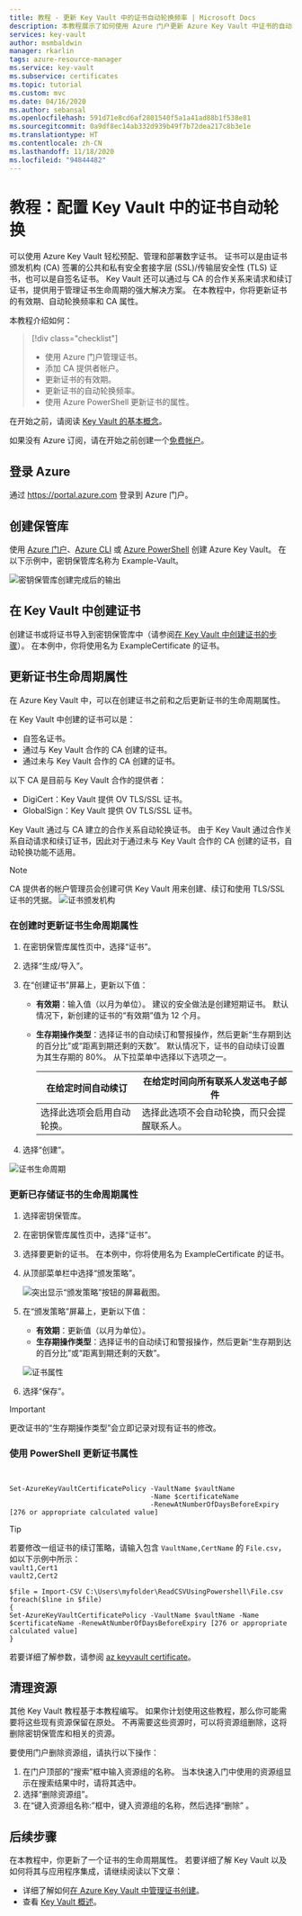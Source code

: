 ```yaml
---
title: 教程 - 更新 Key Vault 中的证书自动轮换频率 | Microsoft Docs
description: 本教程展示了如何使用 Azure 门户更新 Azure Key Vault 中证书的自动轮换频率
services: key-vault
author: msmbaldwin
manager: rkarlin
tags: azure-resource-manager
ms.service: key-vault
ms.subservice: certificates
ms.topic: tutorial
ms.custom: mvc
ms.date: 04/16/2020
ms.author: sebansal
ms.openlocfilehash: 591d71e8cd6af2801540f5a1a41ad88b1f538e81
ms.sourcegitcommit: 0a9df8ec14ab332d939b49f7b72dea217c8b3e1e
ms.translationtype: HT
ms.contentlocale: zh-CN
ms.lasthandoff: 11/18/2020
ms.locfileid: "94844482"
---
```

# <a name="tutorial-configure-certificate-auto-rotation-in-key-vault"></a>教程：配置 Key Vault 中的证书自动轮换

可以使用 Azure Key Vault 轻松预配、管理和部署数字证书。 证书可以是由证书颁发机构 (CA) 签署的公共和私有安全套接字层 (SSL)/传输层安全性 (TLS) 证书，也可以是自签名证书。 Key Vault 还可以通过与 CA 的合作关系来请求和续订证书，提供用于管理证书生命周期的强大解决方案。 在本教程中，你将更新证书的有效期、自动轮换频率和 CA 属性。

本教程介绍如何：

> [!div class="checklist"]
> * 使用 Azure 门户管理证书。
> * 添加 CA 提供者帐户。
> * 更新证书的有效期。
> * 更新证书的自动轮换频率。
> * 使用 Azure PowerShell 更新证书的属性。

在开始之前，请阅读 [Key Vault 的基本概念](../general/basic-concepts.md)。

如果没有 Azure 订阅，请在开始之前创建一个[免费帐户](https://azure.microsoft.com/free/?WT.mc_id=A261C142F)。

## <a name="sign-in-to-azure"></a>登录 Azure

通过 https://portal.azure.com 登录到 Azure 门户。

## <a name="create-a-vault"></a>创建保管库

使用 [Azure 门户](../general/quick-create-portal.md)、[Azure CLI](../general/quick-create-cli.md) 或 [Azure PowerShell](../general/quick-create-powershell.md) 创建 Azure Key Vault。 在以下示例中，密钥保管库名称为 Example-Vault。

![密钥保管库创建完成后的输出](../media/certificates/tutorial-import-cert/vault-properties.png)

## <a name="create-a-certificate-in-key-vault"></a>在 Key Vault 中创建证书

创建证书或将证书导入到密钥保管库中（请参阅[在 Key Vault 中创建证书的步骤](../secrets/quick-create-portal.md)）。 在本例中，你将使用名为 ExampleCertificate 的证书。

## <a name="update-certificate-lifecycle-attributes"></a>更新证书生命周期属性

在 Azure Key Vault 中，可以在创建证书之前和之后更新证书的生命周期属性。

在 Key Vault 中创建的证书可以是：

- 自签名证书。
- 通过与 Key Vault 合作的 CA 创建的证书。
- 通过未与 Key Vault 合作的 CA 创建的证书。

以下 CA 是目前与 Key Vault 合作的提供者：

- DigiCert：Key Vault 提供 OV TLS/SSL 证书。
- GlobalSign：Key Vault 提供 OV TLS/SSL 证书。

Key Vault 通过与 CA 建立的合作关系自动轮换证书。 由于 Key Vault 通过合作关系自动请求和续订证书，因此对于通过未与 Key Vault 合作的 CA 创建的证书，自动轮换功能不适用。

> [!NOTE]
> CA 提供者的帐户管理员会创建可供 Key Vault 用来创建、续订和使用 TLS/SSL 证书的凭据。
![证书颁发机构](../media/certificates/tutorial-rotate-cert/cert-authority-create.png)
>

### <a name="update-certificate-lifecycle-attributes-at-the-time-of-creation"></a>在创建时更新证书生命周期属性

1. 在密钥保管库属性页中，选择“证书”。
1. 选择“生成/导入”。
1. 在“创建证书”屏幕上，更新以下值：

   - **有效期**：输入值（以月为单位）。 建议的安全做法是创建短期证书。 默认情况下，新创建的证书的“有效期”值为 12 个月。
   - **生存期操作类型**：选择证书的自动续订和警报操作，然后更新“生存期到达的百分比”或“距离到期还剩的天数”。 默认情况下，证书的自动续订设置为其生存期的 80%。 从下拉菜单中选择以下选项之一。

        |  在给定时间自动续订| 在给定时间向所有联系人发送电子邮件 |
        |-----------|------|
        |选择此选项会启用自动轮换。 | 选择此选项不会自动轮换，而只会提醒联系人。|

1. 选择“创建”。

![证书生命周期](../media/certificates/tutorial-rotate-cert/create-cert-lifecycle.png)

### <a name="update-lifecycle-attributes-of-a-stored-certificate"></a>更新已存储证书的生命周期属性

1. 选择密钥保管库。
1. 在密钥保管库属性页中，选择“证书”。
1. 选择要更新的证书。 在本例中，你将使用名为 ExampleCertificate 的证书。
1. 从顶部菜单栏中选择“颁发策略”。

   ![突出显示“颁发策略”按钮的屏幕截图。](../media/certificates/tutorial-rotate-cert/cert-issuance-policy.png)

1. 在“颁发策略”屏幕上，更新以下值：

   - **有效期**：更新值（以月为单位）。
   - **生存期操作类型**：选择证书的自动续订和警报操作，然后更新“生存期到达的百分比”或“距离到期还剩的天数”。

   ![证书属性](../media/certificates/tutorial-rotate-cert/cert-policy-change.png)

1. 选择“保存”。

> [!IMPORTANT]
> 更改证书的“生存期操作类型”会立即记录对现有证书的修改。


### <a name="update-certificate-attributes-by-using-powershell"></a>使用 PowerShell 更新证书属性

```azurepowershell


Set-AzureKeyVaultCertificatePolicy -VaultName $vaultName 
                                   -Name $certificateName 
                                   -RenewAtNumberOfDaysBeforeExpiry [276 or appropriate calculated value]
```

> [!TIP]
> 若要修改一组证书的续订策略，请输入包含 `VaultName,CertName` 的 `File.csv`，如以下示例中所示：
> <br/>
 `vault1,Cert1` <br/>
>  `vault2,Cert2`
>
>  ```azurepowershell
>  $file = Import-CSV C:\Users\myfolder\ReadCSVUsingPowershell\File.csv 
> foreach($line in $file)
> {
> Set-AzureKeyVaultCertificatePolicy -VaultName $vaultName -Name $certificateName -RenewAtNumberOfDaysBeforeExpiry [276 or appropriate calculated value]
> }
>  ```
> 
若要详细了解参数，请参阅 [az keyvault certificate](/cli/azure/keyvault/certificate?view=azure-cli-latest#az-keyvault-certificate-set-attributes)。

## <a name="clean-up-resources"></a>清理资源

其他 Key Vault 教程基于本教程编写。 如果你计划使用这些教程，那么你可能需要将这些现有资源保留在原处。
不再需要这些资源时，可以将资源组删除，这将删除密钥保管库和相关的资源。

要使用门户删除资源组，请执行以下操作：

1. 在门户顶部的“搜索”框中输入资源组的名称。 当本快速入门中使用的资源组显示在搜索结果中时，请将其选中。
1. 选择“删除资源组”。
1. 在“键入资源组名称:”框中，键入资源组的名称，然后选择“删除” 。


## <a name="next-steps"></a>后续步骤

在本教程中，你更新了一个证书的生命周期属性。 若要详细了解 Key Vault 以及如何将其与应用程序集成，请继续阅读以下文章：

- 详细了解如何[在 Azure Key Vault 中管理证书创建](./create-certificate-scenarios.md)。
- 查看 [Key Vault 概述](../general/overview.md)。
